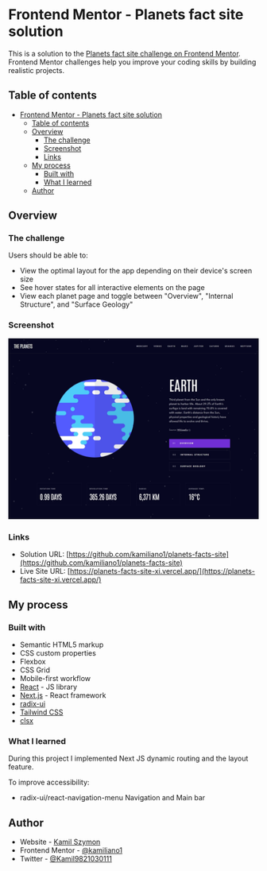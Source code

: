 # Frontend Mentor - Planets fact site solution

This is a solution to the [Planets fact site challenge on Frontend Mentor](https://www.frontendmentor.io/challenges/planets-fact-site-gazqN8w_f). Frontend Mentor challenges help you improve your coding skills by building realistic projects.

## Table of contents

- [Frontend Mentor - Planets fact site solution](#frontend-mentor---planets-fact-site-solution)
  - [Table of contents](#table-of-contents)
  - [Overview](#overview)
    - [The challenge](#the-challenge)
    - [Screenshot](#screenshot)
    - [Links](#links)
  - [My process](#my-process)
    - [Built with](#built-with)
    - [What I learned](#what-i-learned)
  - [Author](#author)

## Overview

### The challenge

Users should be able to:

- View the optimal layout for the app depending on their device's screen size
- See hover states for all interactive elements on the page
- View each planet page and toggle between "Overview", "Internal Structure", and "Surface Geology"

### Screenshot

![Planets fact site screenshot](./screenshot.jpeg)

### Links

- Solution URL: [https://github.com/kamiliano1/planets-facts-site](https://github.com/kamiliano1/planets-facts-site)
- Live Site URL: [https://planets-facts-site-xi.vercel.app/](https://planets-facts-site-xi.vercel.app/)

## My process

### Built with

- Semantic HTML5 markup
- CSS custom properties
- Flexbox
- CSS Grid
- Mobile-first workflow
- [React](https://reactjs.org/) - JS library
- [Next.js](https://nextjs.org/) - React framework
- [radix-ui](https://www.radix-ui.com/)
- [Tailwind CSS](https://tailwindcss.com/)
- [clsx](https://www.npmjs.com/package/clsx)

### What I learned

During this project I implemented Next JS dynamic routing and the layout feature.

To improve accessibility:

- radix-ui/react-navigation-menu Navigation and Main bar

## Author

- Website - [Kamil Szymon](https://github.com/kamiliano1)
- Frontend Mentor - [@kamiliano1](https://www.frontendmentor.io/profile/kamiliano1)
- Twitter - [@Kamil9821030111](https://twitter.com/Kamil9821030111)
